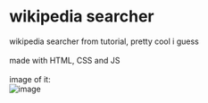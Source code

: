 # wikipedia searcher
wikipedia searcher from tutorial, pretty cool i guess
<br>
<br>
made with HTML, CSS and JS
<br>
<br>
image of it:
<br>
![image](https://github.com/Postigic/code-dump-lmao/assets/143212308/c959404b-fbc9-4186-9dd2-4f733728ccc5)
